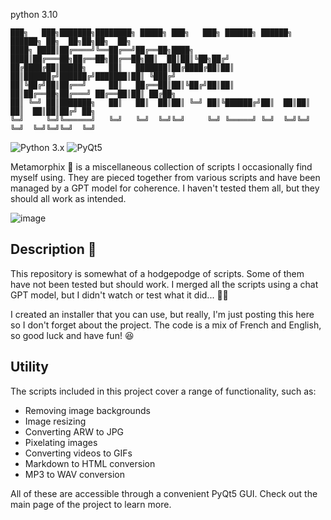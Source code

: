 python 3.10
```
███╗   ███╗███████╗████████╗ █████╗ ███╗   ███╗ ██████╗ ██████╗ ██████╗ ██╗  ██╗██╗██╗  ██╗
████╗ ████║██╔════╝╚══██╔══╝██╔══██╗████╗ ████║██╔═══██╗██╔══██╗██╔══██╗██║  ██║██║╚██╗██╔╝
██╔████╔██║█████╗     ██║   ███████║██╔████╔██║██║   ██║██████╔╝██████╔╝███████║██║ ╚███╔╝ 
██║╚██╔╝██║██╔══╝     ██║   ██╔══██║██║╚██╔╝██║██║   ██║██╔══██╗██╔═══╝ ██╔══██║██║ ██╔██╗ 
██║ ╚═╝ ██║███████╗   ██║   ██║  ██║██║ ╚═╝ ██║╚██████╔╝██║  ██║██║     ██║  ██║██║██╔╝ ██╗
╚═╝     ╚═╝╚══════╝   ╚═╝   ╚═╝  ╚═╝╚═╝     ╚═╝ ╚═════╝ ╚═╝  ╚═╝╚═╝     ╚═╝  ╚═╝╚═╝╚═╝  ╚═╝
```
![Python 3.x](https://img.shields.io/badge/Python-3.x-blue.svg)
![PyQt5](https://img.shields.io/badge/PyQt5-5.x-green.svg)

Metamorphix 🧪 is a miscellaneous collection of scripts I occasionally find myself using. They are pieced together from various scripts and have been managed by a GPT model for coherence. I haven't tested them all, but they should all work as intended.

![image](https://github.com/SECRET-GUEST/Metamorphix/assets/92639080/1800a792-2008-478c-b13b-9a50300e9fa2)

## Description 📖

This repository is somewhat of a hodgepodge of scripts. Some of them have not been tested but should work. I merged all the scripts using a chat GPT model, but I didn't watch or test what it did... :man_shrugging:	

I created an installer that you can use, but really, I'm just posting this here so I don't forget about the project. The code is a mix of French and English, so good luck and have fun! :laughing:

## Utility

The scripts included in this project cover a range of functionality, such as:

- Removing image backgrounds
- Image resizing
- Converting ARW to JPG
- Pixelating images
- Converting videos to GIFs
- Markdown to HTML conversion
- MP3 to WAV conversion

All of these are accessible through a convenient PyQt5 GUI. Check out the main page of the project to learn more.

